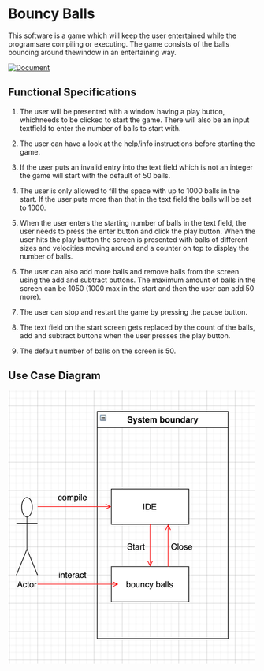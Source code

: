 # Bouncy Balls

This software is a game which will keep the user entertained while the programsare compiling or executing.  The game consists of the balls bouncing around thewindow in an entertaining way.

[![Document](https://zenodo.org/badge/201963539.svg)](https://sites.google.com/brown.edu/csci1951u/assignments?authuser=0)

## Functional Specifications

1. The  user  will  be  presented  with  a  window  having  a  play  button,  whichneeds to be clicked to start the game.  There will also be an input textfield to enter the number of balls to start with.
2. The user can have a look at the help/info instructions before starting the game.
3. If the user puts an invalid entry into the text field which is not an integer the game will start with the default of 50 balls.
4. The user is only allowed to fill the space with up to 1000 balls in the start. If the user puts more than that in the text field the balls will be set to 1000.

5. When the user enters the starting number of balls in the text field, the user needs to press the enter button and click the play button. When  the  user  hits  the  play  button  the  screen  is  presented  with  balls of  different  sizes  and  velocities  moving  around  and  a  counter  on  top  to display the number of balls.

6. The user can also add more balls and remove balls from the screen using the add and subtract buttons. The maximum amount of balls in the screen can be 1050 (1000 max in the start and then the user can add 50 more).

7. The user can stop and restart the game by pressing the pause button.

8. The text field on the start screen gets replaced by the count of the balls, add and subtract buttons when the user presses the play button.

9. The default number of balls on the screen is 50.

## Use Case Diagram

![Test Image 4](https://github.com/Rashi1997/Bouncy-Balls/blob/main/img/usecasedia.png)